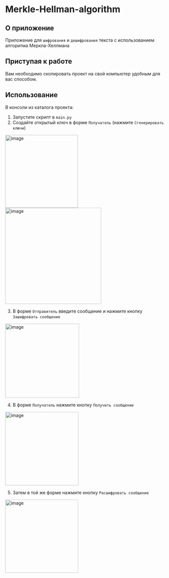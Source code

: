 # Merkle-Hellman-algorithm

## О приложение

Приложение для `шифрования` и `дешифрования` текста с использованием алгоритма Меркла-Хеллмана

## Приступая к работе

Вам необходимо скопировать проект на свой компьютер удобным для вас способом.

## Использование

В консоли из каталога проекта:

1. Запустите скрипт в `main.py`
2. Создайте открытый ключ в форме `Получатель` (нажмите `Сгенерировать ключи`)

<img width="230" alt="image" src="https://user-images.githubusercontent.com/78900834/212483743-8627bf6d-fe4b-4393-9cda-8efa1c128a5c.png"> <img width="304" alt="image" src="https://user-images.githubusercontent.com/78900834/212483769-8259c4a7-20eb-49a7-bc99-0ab0023b2ace.png">

3. В форме `Отправитель` введите сообщение и нажмите кнопку `Зашифровать сообщение`

<img width="234" alt="image" src="https://user-images.githubusercontent.com/78900834/212483813-1bb863bd-52f3-4240-91ba-22143dc143ce.png">

4. В форме `Получатель` нажмите кнопку `Получить сообщение`

<img width="232" alt="image" src="https://user-images.githubusercontent.com/78900834/212484102-cd400efe-03a5-4397-89e6-9fe303553ea7.png">

5. Затем в той же форме нажмите кнопку `Расшифровать сообщение`

<img width="231" alt="image" src="https://user-images.githubusercontent.com/78900834/212484067-c15b6fc6-4284-4c9c-bd86-36b90c81df4f.png">
